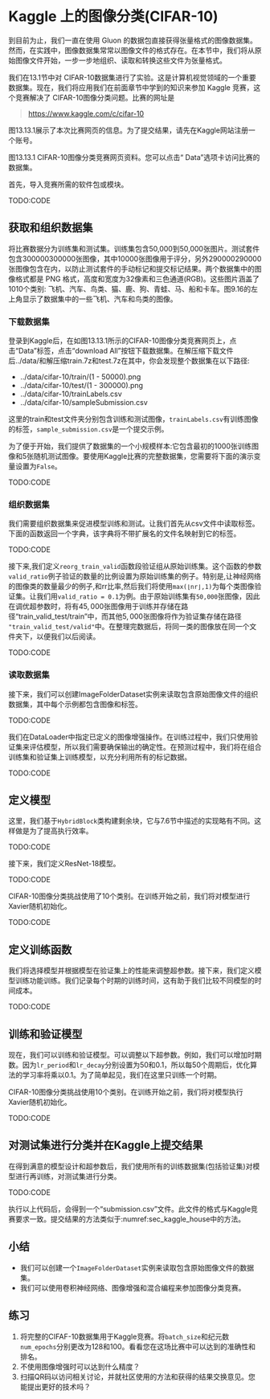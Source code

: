 

<!--
 * @version:
 * @Author:  StevenJokess https://github.com/StevenJokess
 * @Date: 2020-07-14 23:22:07
 * @LastEditors:  StevenJokess https://github.com/StevenJokess
 * @LastEditTime: 2020-09-19 20:09:26
 * @Description:MT， improve
 * @TODO::
 * @Reference:http://preview.d2l.ai/d2l-en/master/chapter_computer-vision/kaggle-cifar10.html
-->

# Kaggle 上的图像分类(CIFAR-10)

到目前为止，我们一直在使用 Gluon 的数据包直接获得张量格式的图像数据集。然而，在实践中，图像数据集常常以图像文件的格式存在。在本节中，我们将从原始图像文件开始，一步一步地组织、读取和转换这些文件为张量格式。

我们在13.1节中对 CIFAR-10数据集进行了实验。这是计算机视觉领域的一个重要数据集。现在，我们将应用我们在前面章节中学到的知识来参加 Kaggle 竞赛，这个竞赛解决了 CIFAR-10图像分类问题。比赛的网址是

> https://www.kaggle.com/c/cifar-10

图13.13.1展示了本次比赛网页的信息。为了提交结果，请先在Kaggle网站注册一个账号。

图13.13.1 CIFAR-10图像分类竞赛网页资料。您可以点击“ Data”选项卡访问比赛的数据集。

首先，导入竞赛所需的软件包或模块。

TODO:CODE

## 获取和组织数据集

将比赛数据分为训练集和测试集。训练集包含50,000到50,000张图片。测试套件包含300000300000张图像，其中10000张图像用于评分，另外290000290000张图像包含在内，以防止测试套件的手动标记和提交标记结果。两个数据集中的图像格式都是 PNG 格式，高度和宽度为32像素和三色通道(RGB)。这些图片涵盖了1010个类别: 飞机、汽车、鸟类、猫、鹿、狗、青蛙、马、船和卡车。图9.16的左上角显示了数据集中的一些飞机、汽车和鸟类的图像。

### 下载数据集

登录到Kaggle后，在如图13.13.1所示的CIFAR-10图像分类竞赛网页上，点击“Data”标签，点击“download All”按钮下载数据集。在解压缩下载文件后../data/和解压缩train.7z和test.7z在其中，你会发现整个数据集在以下路径:

* ../data/cifar-10/train/(1 - 50000).png
* ../data/cifar-10/test/(1 - 300000).png
* ../data/cifar-10/trainLabels.csv
* ../data/cifar-10/sampleSubmission.csv

这里的train和test文件夹分别包含训练和测试图像，`trainLabels.csv`有训练图像的标签，`sample_submission.csv`是一个提交示例。

为了便于开始，我们提供了数据集的一个小规模样本:它包含最初的1000张训练图像和5张随机测试图像。要使用Kaggle比赛的完整数据集，您需要将下面的演示变量设置为`False`。

TODO:CODE

### 组织数据集

我们需要组织数据集来促进模型训练和测试。让我们首先从csv文件中读取标签。下面的函数返回一个字典，该字典将不带扩展名的文件名映射到它的标签。

TODO:CODE

接下来,我们定义`reorg_train_valid`函数段验证组从原始训练集。这个函数的参数`valid_ratio`例子验证的数量的比例设置为原始训练集的例子。特别是,让神经网络的图像类的数量最少的例子,和rr比率,然后我们将使用`max(⌊nr⌋,1)`为每个类图像验证集。让我们用`valid_ratio = 0.1`为例。由于原始训练集有`50,000`张图像，因此在调优超参数时，将有$45,000$张图像用于训练并存储在路径“train_valid_test/train”中，而其他$5,000$张图像将作为验证集存储在路径 `"train_valid_test/valid"`中。在整理完数据后，将同一类的图像放在同一个文件夹下，以便我们以后阅读。

TODO:CODE

### 读取数据集

接下来，我们可以创建ImageFolderDataset实例来读取包含原始图像文件的组织数据集，其中每个示例都包含图像和标签。

TODO:CODE

我们在DataLoader中指定已定义的图像增强操作。在训练过程中，我们只使用验证集来评估模型，所以我们需要确保输出的确定性。在预测过程中，我们将在组合训练集和验证集上训练模型，以充分利用所有的标记数据。

TODO:CODE

## 定义模型

这里，我们基于`HybridBlock`类构建剩余块，它与7.6节中描述的实现略有不同。这样做是为了提高执行效率。

TODO:CODE

接下来，我们定义ResNet-18模型。

TODO:CODE

CIFAR-10图像分类挑战使用了10个类别。在训练开始之前，我们将对模型进行Xavier随机初始化。

TODO:CODE

## 定义训练函数

我们将选择模型并根据模型在验证集上的性能来调整超参数。接下来，我们定义模型训练功能训练。我们记录每个时期的训练时间，这有助于我们比较不同模型的时间成本。

TODO:CODE

## 训练和验证模型

现在，我们可以训练和验证模型。可以调整以下超参数。例如，我们可以增加时期数。因为`lr_period`和`lr_decay`分别设置为50和0.1，所以每50个周期后，优化算法的学习率将乘以0.1。为了简单起见，我们在这里只训练一个时期。

CIFAR-10图像分类挑战使用10个类别。在训练开始之前，我们将对模型执行Xavier随机初始化。

TODO:CODE

## 对测试集进行分类并在Kaggle上提交结果

在得到满意的模型设计和超参数后，我们使用所有的训练数据集(包括验证集)对模型进行再训练，对测试集进行分类。

TODO:CODE

执行以上代码后，会得到一个“submission.csv”文件。此文件的格式与Kaggle竞赛要求一致。提交结果的方法类似于:numref:sec_kaggle_house中的方法。

## 小结

* 我们可以创建一个`ImageFolderDataset`实例来读取包含原始图像文件的数据集。
* 我们可以使用卷积神经网络、图像增强和混合编程来参加图像分类竞赛。

## 练习

1. 将完整的CIFAF-10数据集用于Kaggle竞赛。将`batch_size`和纪元数`num_epochs`分别更改为128和100。看看您在这场比赛中可以达到的准确性和排名。
1. 不使用图像增强时可以达到什么精度？
1. 扫描QR码以访问相关讨论，并就社区使用的方法和获得的结果交换意见。您能提出更好的技术吗？
